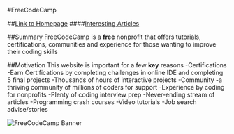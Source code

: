 #FreeCodeCamp

##[Link to Homepage](https://www.freecodecamp.org)
####[Interesting Articles](https://www.freecodecamp.org)

##Summary
FreeCodeCamp is a **free** nonprofit that offers tutorials, certifications,
communities and experience for those wanting to improve their coding skills

##Motivation
This website is important for a few **key** reasons
-Certifications
  -Earn Certifications by completing challenges in online IDE and completing
    5 final projects
  -Thousands of hours of interactive projects
-Community
  -a thriving community of millions of coders for support
-Experience by coding for nonprofits
-Plenty of coding interview prep
-Never-ending stream of articles
  -Programming crash courses
  -Video tutorials
  -Job search advise/stories

![FreeCodeCamp Banner](https://camo.githubusercontent.com/60c67cf9ac2db30d478d21755289c423e1f985c6/68747470733a2f2f73332e616d617a6f6e6177732e636f6d2f66726565636f646563616d702f776964652d736f6369616c2d62616e6e65722e706e67)

